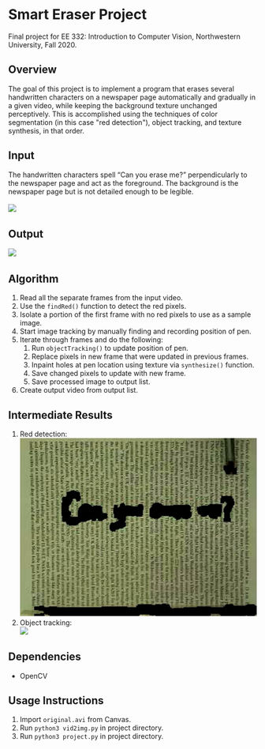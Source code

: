 # Smart Eraser Project
Final project for EE 332: Introduction to Computer Vision, Northwestern University, Fall 2020.

## Overview
The goal of this project is to implement a program that erases several handwritten characters on a newspaper page automatically and gradually in a given video, while keeping the background texture unchanged perceptively. This is accomplished using the techniques of color segmentation (in this case "red detection"), object tracking, and texture synthesis, in that order.

## Input
The handwritten characters spell “Can you erase me?” perpendicularly to the newspaper page and act as the foreground. The background is the newspaper page but is not detailed enough to be legible.
<br>
<br>
<img src="original.gif" width="500">

## Output
<img src="output.gif" width="500">

## Algorithm
1. Read all the separate frames from the input video.
2. Use the `findRed()` function to detect the red pixels.
3. Isolate a portion of the first frame with no red pixels to use as a sample image.
4. Start image tracking by manually finding and recording position of pen.
5. Iterate through frames and do the following:
   1. Run `objectTracking()` to update position of pen.
   2. Replace pixels in new frame that were updated in previous frames.
   3. Inpaint holes at pen location using texture via `synthesize()` function.
   4. Save changed pixels to update with new frame.
   5. Save processed image to output list.
6. Create output video from output list.

## Intermediate Results
1. Red detection:
   <br>
   <img src="red_detection.png" width="500">
2. Object tracking:
   <br>
   <img src="object_tracking.gif" width="500">
   
## Dependencies
- OpenCV

## Usage Instructions
1. Import `original.avi` from Canvas.
2. Run `python3 vid2img.py` in project directory.
3. Run `python3 project.py` in project directory.
